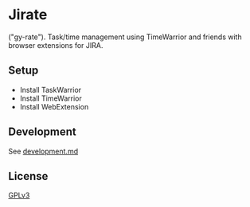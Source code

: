Jirate
===

("gy-rate"). Task/time management using TimeWarrior and friends with browser extensions for JIRA.


Setup
---
* Install TaskWarrior
* Install TimeWarrior
* Install WebExtension


Development
---
See [development.md](development.md)


License
---
[GPLv3](LICENSE)
